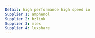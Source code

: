 ```yaml
---
Detail: high performance high speed io
Supplier 1: amphenol
Supplier 2: bzlink
Supplier 3: mlex
Supplier 4: luxshare
---
```

